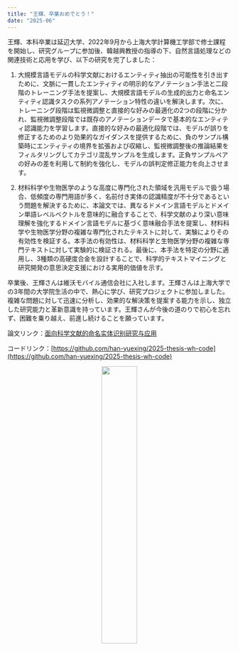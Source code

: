 ```yaml
---
title: "王輝、卒業おめでとう！"
date: "2025-06"
---
```


王輝、本科卒業は延辺大学、2022年9月から上海大学計算機工学部で修士課程を開始し、研究グループに参加後、韓越興教授の指導の下、自然言語処理などの関連技術と応用を学び、以下の研究を完了しました：

1. 大規模言語モデルの科学文献におけるエンティティ抽出の可能性を引き出すために、文脈に一貫したエンティティの明示的なアノテーション手法と二段階のトレーニング手法を提案し、大規模言語モデルの生成的出力と命名エンティティ認識タスクの系列アノテーション特性の違いを解決します。次に、トレーニング段階は監視微調整と直接的な好みの最適化の2つの段階に分かれ、監視微調整段階では既存のアノテーションデータで基本的なエンティティ認識能力を学習します。直接的な好みの最適化段階では、モデルが誤りを修正するためのより効果的なガイダンスを提供するために、負のサンプル構築時にエンティティの境界を拡張および収縮し、監視微調整後の推論結果をフィルタリングしてカテゴリ混乱サンプルを生成します。正負サンプルペアの好みの差を利用して制約を強化し、モデルの誤判定修正能力を向上させます。

2. 材料科学や生物医学のような高度に専門化された領域を汎用モデルで扱う場合、低頻度の専門用語が多く、名前付き実体の認識精度が不十分であるという問題を解決するために、本論文では、異なるドメイン言語モデルとドメイン単語レベルベクトルを意味的に融合することで、科学文献のより深い意味理解を強化するドメイン言語モデルに基づく意味融合手法を提案し、材料科学や生物医学分野の複雑な専門化されたテキストに対して、実験によりその有効性を検証する。本手法の有効性は、材料科学と生物医学分野の複雑な専門テキストに対して実験的に検証される。最後に、本手法を特定の分野に適用し、3種類の高硬度合金を設計することで、科学的テキストマイニングと研究開発の意思決定支援における実用的価値を示す。

卒業後、王輝さんは維沃モバイル通信会社に入社します。王輝さんは上海大学での3年間の大学院生活の中で、熱心に学び、研究プロジェクトに参加しました。複雑な問題に対して迅速に分析し、効果的な解決策を提案する能力を示し、独立した研究能力と革新意識を持っています。王輝さんが今後の道のりで初心を忘れず、困難を乗り越え、前進し続けることを願っています。

論文リンク：[面向科学文献的命名实体识别研究与应用](https://github.com/han-yuexing/han-yuexing.github.io/blob/master/paper/2025/22721482%e7%8e%8b%e6%85%a7.pdf)

コードリンク：[https://github.com/han-yuexing/2025-thesis-wh-code](https://github.com/han-yuexing/2025-thesis-wh-code)

<p align="center">
  <img src="/images/indexPic/2025/wh.jpg" style="width:40%" />
</p> 